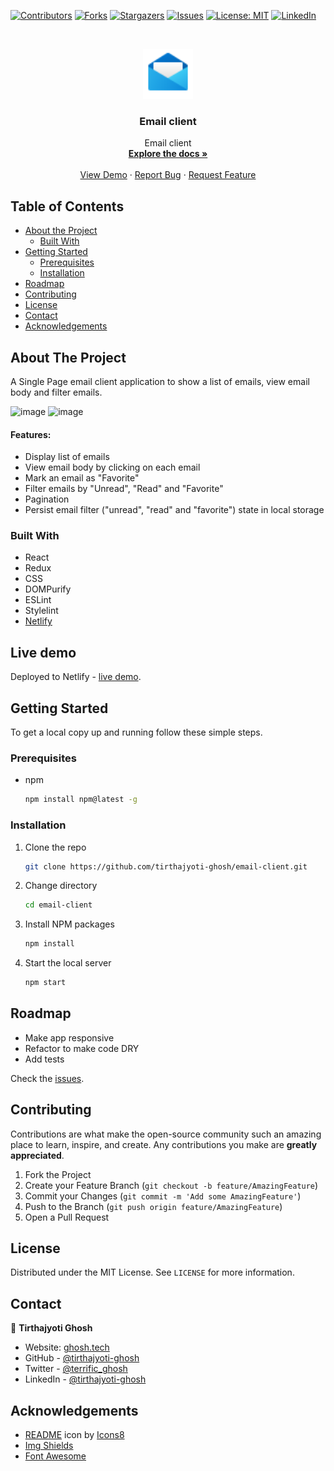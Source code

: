 [![Contributors][contributors-shield]][contributors-url]
[![Forks][forks-shield]][forks-url]
[![Stargazers][stars-shield]][stars-url]
[![Issues][issues-shield]][issues-url]
[![License: MIT][license-shield]][license-url]
[![LinkedIn][linkedin-shield]][linkedin-url]

<!-- PROJECT LOGO -->
<br />
<p align="center">
  <a href="https://github.com/tirthajyoti-ghosh/email-client">
    <img src="./public/icon.png" alt="Logo" width="80" height="80">
  </a>

  <h3 align="center">Email client</h3>

  <p align="center">
    Email client
    <br />
    <a href="https://github.com/tirthajyoti-ghosh/email-client"><strong>Explore the docs »</strong></a>
    <br />
    <br />
    <a href="https://ghosh-email-client.netlify.app/">View Demo</a>
    ·
    <a href="https://github.com/tirthajyoti-ghosh/email-client/issues">Report Bug</a>
    ·
    <a href="https://github.com/tirthajyoti-ghosh/email-client/issues">Request Feature</a>
  </p>
</p>

<!-- TABLE OF CONTENTS -->
## Table of Contents

* [About the Project](#about-the-project)
  * [Built With](#built-with)
* [Getting Started](#getting-started)
  * [Prerequisites](#prerequisites)
  * [Installation](#installation)
* [Roadmap](#roadmap)
* [Contributing](#contributing)
* [License](#license)
* [Contact](#contact)
* [Acknowledgements](#acknowledgements)

<!-- ABOUT THE PROJECT -->
## About The Project

A Single Page email client application to show a list of emails, view email body and filter emails.

![image](https://user-images.githubusercontent.com/57726348/148981205-57af9a49-1cd2-40fc-b873-0449314615a8.png)
![image](https://user-images.githubusercontent.com/57726348/148986731-b57f9043-40ba-46bf-86af-f8c0282e3618.png)

#### Features:

* Display list of emails
* View email body by clicking on each email
* Mark an email as "Favorite"
* Filter emails by "Unread", "Read" and "Favorite"
* Pagination
* Persist email filter ("unread", "read" and "favorite") state in local storage

### Built With

* React
* Redux
* CSS
* DOMPurify
* ESLint
* Stylelint
* [Netlify](https://ghosh-email-client.netlify.app/)

## Live demo

Deployed to Netlify - [live demo](https://ghosh-email-client.netlify.app/).

<!-- GETTING STARTED -->
## Getting Started

To get a local copy up and running follow these simple steps.

### Prerequisites

* npm

    ```sh
    npm install npm@latest -g
    ```

### Installation

1. Clone the repo

    ```sh
    git clone https://github.com/tirthajyoti-ghosh/email-client.git
    ```

2. Change directory

    ```sh
    cd email-client
    ```

3. Install NPM packages

    ```sh
    npm install
    ```

4. Start the local server

    ```sh
    npm start
    ```

<!-- ROADMAP -->
## Roadmap

* Make app responsive
* Refactor to make code DRY
* Add tests

Check the [issues](https://github.com/tirthajyoti-ghosh/email-client/issues).

<!-- CONTRIBUTING -->
## Contributing

Contributions are what make the open-source community such an amazing place to learn, inspire, and create. Any contributions you make are **greatly appreciated**.

1. Fork the Project
2. Create your Feature Branch (`git checkout -b feature/AmazingFeature`)
3. Commit your Changes (`git commit -m 'Add some AmazingFeature'`)
4. Push to the Branch (`git push origin feature/AmazingFeature`)
5. Open a Pull Request

<!-- LICENSE -->
## License

Distributed under the MIT License. See `LICENSE` for more information.

<!-- CONTACT -->
## Contact

👤 **Tirthajyoti Ghosh**

* Website: [ghosh.tech](https://ghosh.tech)
* GitHub - [@tirthajyoti-ghosh](https://github.com/tirthajyoti-ghosh)
* Twitter - [@terrific_ghosh](https://twitter.com/terrific_ghosh)
* LinkedIn - [@tirthajyoti-ghosh](https://www.linkedin.com/in/tirthajyoti-ghosh/)

<!-- ACKNOWLEDGEMENTS -->
## Acknowledgements

* <a target="_blank" href="https://icons8.com/icon/bqI4gOgp4z1f/email-open">README</a> icon by <a target="_blank" href="https://icons8.com">Icons8</a>
* [Img Shields](https://shields.io)
* [Font Awesome](https://fontawesome.com)

<!-- MARKDOWN LINKS & IMAGES -->
<!-- https://www.markdownguide.org/basic-syntax/#reference-style-links -->
[contributors-shield]: https://img.shields.io/github/contributors/tirthajyoti-ghosh/email-client.svg?style=flat-square
[contributors-url]: https://github.com/tirthajyoti-ghosh/email-client/graphs/contributors
[forks-shield]: https://img.shields.io/github/forks/tirthajyoti-ghosh/email-client.svg?style=flat-square
[forks-url]: https://github.com/tirthajyoti-ghosh/email-client/network/members
[stars-shield]: https://img.shields.io/github/stars/tirthajyoti-ghosh/email-client.svg?style=flat-square
[stars-url]: https://github.com/tirthajyoti-ghosh/email-client/stargazers
[issues-shield]: https://img.shields.io/github/issues/tirthajyoti-ghosh/email-client.svg?style=flat-square
[issues-url]: https://github.com/tirthajyoti-ghosh/email-client/issues
[license-shield]: https://img.shields.io/badge/License-MIT-yellow.svg
[license-url]: https://github.com/tirthajyoti-ghosh/email-client/blob/development/LICENSE
[linkedin-shield]: https://img.shields.io/badge/-LinkedIn-black.svg?style=flat-square&logo=linkedin&colorB=555
[linkedin-url]: https://www.linkedin.com/in/tirthajyoti-ghosh/
